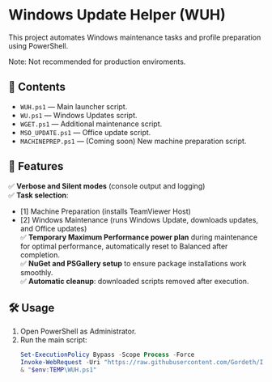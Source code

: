 # Windows Update Helper (WUH)

This project automates Windows maintenance tasks and profile preparation using PowerShell.

Note: Not recommended for production enviroments.

## 📂 Contents

- `WUH.ps1` — Main launcher script.
- `WU.ps1` — Windows Updates script.
- `WGET.ps1` — Additional maintenance script.
- `MSO_UPDATE.ps1` — Office update script.
- `MACHINEPREP.ps1` — (Coming soon) New machine preparation script.

## 🚀 Features

✅ **Verbose and Silent modes** (console output and logging)  
✅ **Task selection**:  
- [1] Machine Preparation (installs TeamViewer Host)
- [2] Windows Maintenance (runs Windows Update, downloads updates, and Office updates)  
✅ **Temporary Maximum Performance power plan** during maintenance for optimal performance, automatically reset to Balanced after completion.  
✅ **NuGet and PSGallery setup** to ensure package installations work smoothly.  
✅ **Automatic cleanup**: downloaded scripts removed after execution.

## 🛠️ Usage

1. Open PowerShell as Administrator.
2. Run the main script:
   ```powershell
   Set-ExecutionPolicy Bypass -Scope Process -Force
   Invoke-WebRequest -Uri "https://raw.githubusercontent.com/Gordeth/IT/main/WUH.ps1" -OutFile "$env:TEMP\WUH.ps1"
   & "$env:TEMP\WUH.ps1"
